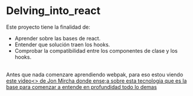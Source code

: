 # Delving_into_react
Este proyecto tiene la finalidad de:
- Aprender sobre las bases de react.
- Entender que solución traen los hooks.
- Comprobar la compatibilidad entre los componentes de clase y los hooks.
<br>
Antes que nada comenzare aprendiendo webpak, para eso estou viendo <a href="https://www.youtube.com/watch?v=-bp3q-YTr4Q&list=PLvq-jIkSeTUb9bRACHPvwzmh6_GMs5hAU">este video<> de Jon Mircha donde ense;a sobre esta tecnologia que es la base para comenzar a entende en profundidad todo lo demas<br>
